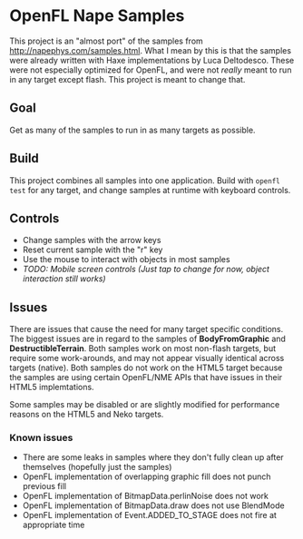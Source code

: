 # OpenFL Nape Samples

This project is an "almost port" of the samples from http://napephys.com/samples.html. What I mean by this is that the samples were already written with Haxe implementations by Luca Deltodesco. These were not especially optimized for OpenFL, and were not *really* meant to run in any target except flash. This project is meant to change that.

## Goal

Get as many of the samples to run in as many targets as possible.

## Build

This project combines all samples into one application. Build with `openfl test` for any target, and change samples at runtime with keyboard controls.

## Controls
- Change samples with the arrow keys
- Reset current sample with the "r" key
- Use the mouse to interact with objects in most samples
- *TODO: Mobile screen controls (Just tap to change for now, object interaction still works)*

## Issues

There are issues that cause the need for many target specific conditions. The biggest issues are in regard to the samples of **BodyFromGraphic** and **DestructibleTerrain**. Both samples work on most non-flash targets, but require some work-arounds, and may not appear visually identical across targets (native). Both samples do not work on the HTML5 target because the samples are using certain OpenFL/NME APIs that have issues in their HTML5 implemtations.

Some samples may be disabled or are slightly modified for performance reasons on the HTML5 and Neko targets.

### Known issues

- There are some leaks in samples where they don't fully clean up after themselves (hopefully just the samples)
- OpenFL implementation of overlapping graphic fill does not punch previous fill
- OpenFL implementation of BitmapData.perlinNoise does not work
- OpenFL implementation of BitmapData.draw does not use BlendMode
- OpenFL implementation of Event.ADDED_TO_STAGE does not fire at appropriate time
